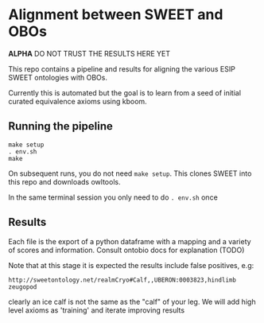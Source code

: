 # Alignment between SWEET and OBOs

__ALPHA__ DO NOT TRUST THE RESULTS HERE YET

This repo contains a pipeline and results for aligning the various ESIP SWEET ontologies with OBOs.

Currently this is automated but the goal is to learn from a seed of initial curated equivalence axioms using kboom.

## Running the pipeline

```
make setup
. env.sh
make
```

On subsequent runs, you do not need `make setup`. This clones SWEET into this repo and downloads owltools.

In the same terminal session you only need to do `. env.sh` once

## Results

Each file is the export of a python dataframe with a mapping and a variety of scores and information. Consult ontobio docs for explanation (TODO)

Note that at this stage it is expected the results include false positives, e.g:

```
http://sweetontology.net/realmCryo#Calf,,UBERON:0003823,hindlimb zeugopod
```

clearly an ice calf is not the same as the "calf" of your leg. We will add high level axioms as 'training' and iterate improving results
